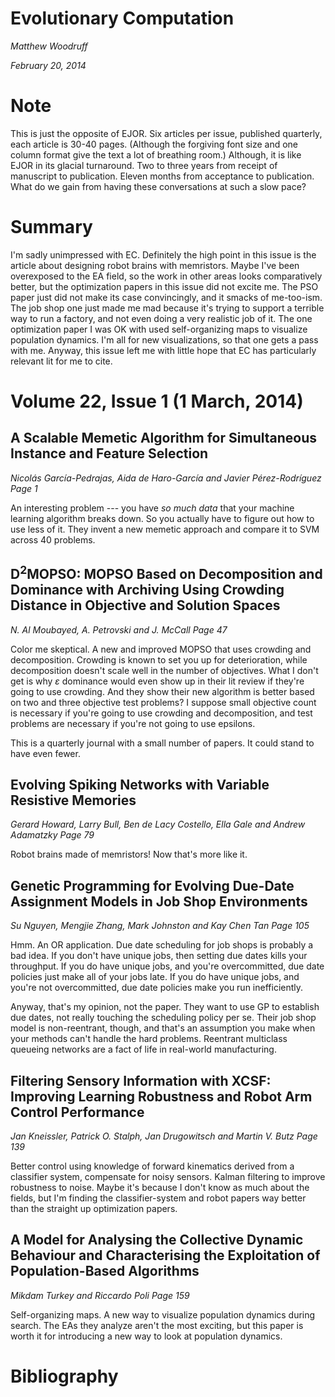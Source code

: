 # Evolutionary Computation

*Matthew Woodruff*

*February 20, 2014*

# Note

This is just the opposite of EJOR.
    Six articles per issue, published quarterly, each article is 30-40 pages.
    (Although the forgiving font size and one column format give the text a lot of breathing room.)
    Although, it is like EJOR in its glacial turnaround.
    Two to three years from receipt of manuscript to publication.
    Eleven months from acceptance to publication.
    What do we gain from having these conversations at such a slow pace?

# Summary

I'm sadly unimpressed with EC.
    Definitely the high point in this issue is the article about designing robot brains with memristors.
    Maybe I've been overexposed to the EA field, so the work in other areas looks comparatively better, but the optimization papers in this issue did not excite me.
    The PSO paper just did not make its case convincingly, and it smacks of me-too-ism.
    The job shop one just made me mad because it's trying to support a terrible way to run a factory, and not even doing a very realistic job of it.
    The one optimization paper I was OK with used self-organizing maps to visualize population dynamics.
    I'm all for new visualizations, so that one gets a pass with me.
    Anyway, this issue left me with little hope that EC has particularly relevant lit for me to cite.

# Volume 22, Issue 1 (1 March, 2014)

## A Scalable Memetic Algorithm for Simultaneous Instance and Feature Selection
 *Nicolás García-Pedrajas, Aida de Haro-García and Javier Pérez-Rodríguez*
 *Page 1*

An interesting problem --- you have *so much data* that your machine learning algorithm breaks down.
    So you actually have to figure out how to use less of it.
    They invent a new memetic approach and compare it to SVM across 40 problems.

## D$^2$MOPSO: MOPSO Based on Decomposition and Dominance with Archiving Using Crowding Distance in Objective and Solution Spaces
 *N. Al Moubayed, A. Petrovski and J. McCall*
 *Page 47*

Color me skeptical.
    A new and improved MOPSO that uses crowding and decomposition.
    Crowding is known to set you up for deterioration, while decomposition doesn't scale well in the number of objectives.
    What I don't get is why $\varepsilon$ dominance would even show up in their lit review if they're going to use crowding.
    And they show their new algorithm is better based on two and three objective test problems?
    I suppose small objective count is necessary if you're going to use crowding and decomposition, and test problems are necessary if you're not going to use epsilons.

This is a quarterly journal with a small number of papers.
    It could stand to have even fewer.

## Evolving Spiking Networks with Variable Resistive Memories
 *Gerard Howard, Larry Bull, Ben de Lacy Costello, Ella Gale and Andrew Adamatzky*
 *Page 79*

Robot brains made of memristors!  Now that's more like it.


## Genetic Programming for Evolving Due-Date Assignment Models in Job Shop Environments
 *Su Nguyen, Mengjie Zhang, Mark Johnston and Kay Chen Tan*
 *Page 105*

Hmm.  An OR application.
    Due date scheduling for job shops is probably a bad idea.
    If you don't have unique jobs, then setting due dates kills your throughput.
    If you do have unique jobs, and you're overcommitted, due date policies just make all of your jobs late.
    If you do have unique jobs, and you're not overcommitted, due date policies make you run inefficiently.

Anyway, that's my opinion, not the paper.
    They want to use GP to establish due dates, not really touching the scheduling policy per se.
    Their job shop model is non-reentrant, though, and that's an assumption you make when your methods can't handle the hard problems.
    Reentrant multiclass queueing networks are a fact of life in real-world manufacturing.


## Filtering Sensory Information with XCSF: Improving Learning Robustness and Robot Arm Control Performance
 *Jan Kneissler, Patrick O. Stalph, Jan Drugowitsch and Martin V. Butz*
 *Page 139*

Better control using knowledge of forward kinematics derived from a classifier system, compensate for noisy sensors.
    Kalman filtering to improve robustness to noise.
    Maybe it's because I don't know as much about the fields, but I'm finding the classifier-system and robot papers way better than the straight up optimization papers.


## A Model for Analysing the Collective Dynamic Behaviour and Characterising the Exploitation of Population-Based Algorithms
 *Mikdam Turkey and Riccardo Poli*
 *Page 159*

Self-organizing maps.
    A new way to visualize population dynamics during search.
    The EAs they analyze aren't the most exciting, but this paper is worth it for introducing a new way to look at population dynamics.

# Bibliography

<!--
vim:ts=4:sw=4:expandtab:wrap lbr:ai
-->
